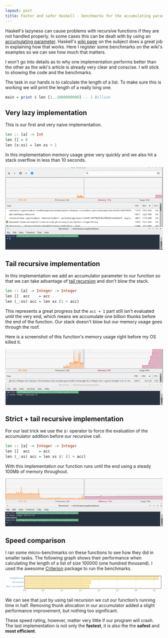 ```yaml
---
layout: post
title: Faster and safer Haskell - benchmarks for the accumulating parameter
---
```


Haskell's lazyness can cause problems with recursive functions if they are not handled properly. In some cases this can be dealt with by using an [accumulating parameter](https://wiki.haskell.org/Performance/Accumulating_parameter). Haskell's [wiki page](https://wiki.haskell.org/Performance/Accumulating_parameter) on the subject does a great job in explaining how that works. Here I register some benchmarks on the wiki's examples so we can see how much that matters.   


I won't go into details as to why one implementation performs better than the other as the wiki's article is already very clear and conscise. I will stick to showing the code and the benchmarks.

The task in our hands is to calculate the length of a list. To make sure this is working we will print the length of a really long one.

``` haskell
main = print $ len [1..1000000000] -- 1 Billion
```

## Very lazy implementation

This is our first and very naive implementation.

``` haskell
len :: [a] -> Int
len [] = 0
len (x:xs) = len xs + 1
```

In this implementation memory usage grew very quickly and we also hit a stack overflow in less than 10 seconds.

![Lazy implementation](../images/2017-09-09-task-manager-lazy.gif)

## Tail recursive implementation

In this implementation we add an accumulator parameter to our function so that we can take advantage of [tail recursion](https://wiki.haskell.org/Tail_recursion) and don't blow the stack.


``` haskell
len :: [a] -> Integer -> Integer
len []  acc    = acc
len (_:xs) acc = len xs (1 + acc)
```

This represents a great progress but the `acc + 1` part still isn't evaluated until the very end, which means we accumulate one billion thunks before the end of the function. Our stack doesn't blow but our memory usage goes through the roof.

Here is a screenshot of this function's memory usage right before my OS killed it.

![Tail Recursive implementation](../images/2017-09-09-task-manager-less-lazy.png)

## Strict + tail recursive implementation

For our last trick we use the `$!` operator to force the evaluation of the accumulator addition before our recursive call.

``` haskell
len :: [a] -> Integer -> Integer
len []  acc    = acc
len (_:xs) acc = len xs $! (1 + acc)
```

With this implementation our function runs until the end using a steady 100Mb of memory throughout.

![Strict + tail recursive implementation](../images/2017-09-09-task-manager-strict.png)


## Speed comparison

I ran some micro-benchmarks on these functions to see how they did in smaller tasks. The following graph shows their performance when calculating the length of a list of size 100000 (one hundred thousand). I used the awesome [Criterion](https://hackage.haskell.org/package/criterion) package to run the benchmarks.


![Benchmarks](../images/2017-09-09-benchmarks.png)

We can see that just by using tail recursion we cut our function’s running time in half. Removing thunk allocation in our accumulator added a slight performance improvement, but nothing too significant.

These speed rating, however, matter very little if our program will crash. The last implementation is not only the **fastest**, it is also the the **safest** and **most efficient**.   
